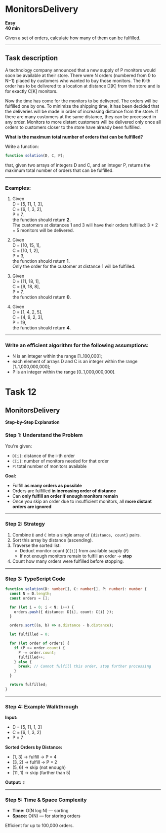 # MonitorsDelivery

**Easy**  
**40 min**

Given a set of orders, calculate how many of them can be fulfilled.

---

## Task description

A technology company announced that a new supply of P monitors would soon be available at their store. There were N orders (numbered from 0 to N−1) placed by customers who wanted to buy those monitors. The K-th order has to be delivered to a location at distance D[K] from the store and is for exactly C[K] monitors.

Now the time has come for the monitors to be delivered. The orders will be fulfilled one by one. To minimize the shipping time, it has been decided that the deliveries will be made in order of increasing distance from the store. If there are many customers at the same distance, they can be processed in any order. Monitors to more distant customers will be delivered only once all orders to customers closer to the store have already been fulfilled.

**What is the maximum total number of orders that can be fulfilled?**

Write a function:

``` ts
function solution(D, C, P);
```

that, given two arrays of integers D and C, and an integer P, returns the maximum total number of orders that can be fulfilled.

---

### Examples:

1. Given  
   D = [5, 11, 1, 3],  
   C = [6, 1, 3, 2],  
   P = 7,  
   the function should return **2**.  
   The customers at distances 1 and 3 will have their orders fulfilled: 3 + 2 = 5 monitors will be delivered.

2. Given  
   D = [10, 15, 1],  
   C = [10, 1, 2],  
   P = 3,  
   the function should return **1**.  
   Only the order for the customer at distance 1 will be fulfilled.

3. Given  
   D = [11, 18, 1],  
   C = [9, 18, 8],  
   P = 7,  
   the function should return **0**.

4. Given  
   D = [1, 4, 2, 5],  
   C = [4, 9, 2, 3],  
   P = 19,  
   the function should return **4**.

---

### Write an efficient algorithm for the following assumptions:

- N is an integer within the range [1..100,000];
- each element of arrays D and C is an integer within the range [1..1,000,000,000];
- P is an integer within the range [0..1,000,000,000].


# Task 12

## MonitorsDelivery

**Step-by-Step Explanation**

### Step 1: Understand the Problem

You're given:
- `D[i]`: distance of the i-th order
- `C[i]`: number of monitors needed for that order
- `P`: total number of monitors available

**Goal:**  
- Fulfill **as many orders as possible**
- Orders are fulfilled **in increasing order of distance**
- Can **only fulfill an order if enough monitors remain**
- Once you skip an order due to insufficient monitors, all **more distant orders are ignored**

---

### Step 2: Strategy

1. Combine `D` and `C` into a single array of `{distance, count}` pairs.
2. Sort this array by distance (ascending).
3. Traverse the sorted list:
   - Deduct monitor count (`C[i]`) from available supply (`P`)
   - If not enough monitors remain to fulfill an order → **stop**
4. Count how many orders were fulfilled before stopping.

---

### Step 3: TypeScript Code

```ts
function solution(D: number[], C: number[], P: number): number {
  const N = D.length;
  const orders = [];

  for (let i = 0; i < N; i++) {
    orders.push({ distance: D[i], count: C[i] });
  }

  orders.sort((a, b) => a.distance - b.distance);

  let fulfilled = 0;

  for (let order of orders) {
    if (P >= order.count) {
      P -= order.count;
      fulfilled++;
    } else {
      break; // Cannot fulfill this order, stop further processing
    }
  }

  return fulfilled;
}
```

---

### Step 4: Example Walkthrough

**Input:**
- D = [5, 11, 1, 3]
- C = [6, 1, 3, 2]
- P = 7

**Sorted Orders by Distance:**
- (1, 3) → fulfill → P = 4
- (3, 2) → fulfill → P = 2
- (5, 6) → skip (not enough)
- (11, 1) → skip (farther than 5)

**Output:** `2`

---

### Step 5: Time & Space Complexity

- **Time:** O(N log N) — sorting
- **Space:** O(N) — for storing orders

Efficient for up to 100,000 orders.
